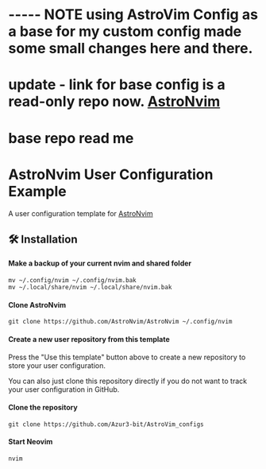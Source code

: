 # ----- NOTE using AstroVim Config as a base for my custom config made some small changes here and there. 
# update - link for base config is a read-only repo now. [AstroNvim](https://github.com/AstroNvim/AstroNvim)

# base repo read me
# AstroNvim User Configuration Example

A user configuration template for [AstroNvim](https://github.com/AstroNvim/AstroNvim)

## 🛠️ Installation

#### Make a backup of your current nvim and shared folder

```shell
mv ~/.config/nvim ~/.config/nvim.bak
mv ~/.local/share/nvim ~/.local/share/nvim.bak
```

#### Clone AstroNvim

```shell
git clone https://github.com/AstroNvim/AstroNvim ~/.config/nvim
```

#### Create a new user repository from this template

Press the "Use this template" button above to create a new repository to store your user configuration.

You can also just clone this repository directly if you do not want to track your user configuration in GitHub.

#### Clone the repository

```shell
git clone https://github.com/Azur3-bit/AstroVim_configs
```

#### Start Neovim

```shell
nvim
```
